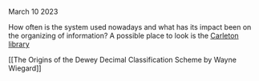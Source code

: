 March 10 2023

How often is the system used nowadays and what has its impact been on the organizing of information? A possible place to look is the [Carleton library](https://ocul-crl.primo.exlibrisgroup.com/discovery/search?query=any,contains,Dewey%20Decimal%20System&tab=OCULDiscoveryNetworkNew&search_scope=NewDiscoveryNetwork&vid=01OCUL_CRL:CRL_DEFAULT&facet=tlevel,include,peer_reviewed&offset=0)

[[The Origins of the Dewey Decimal Classification Scheme by Wayne Wiegard]]
